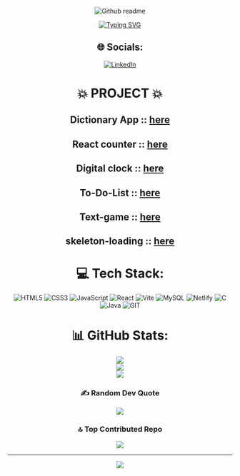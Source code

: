 <div align="center">

 ![Github readme](https://github.com/murugan-dev/murugan-dev/assets/101729036/635fddef-5e22-4ab3-be01-f6b545a272ae)
 
[![Typing SVG](https://readme-typing-svg.demolab.com/?lines=Hello👋+EveryOne+Myself+Murugan;I'm+passionate+about+Front-end+developement;&text-center=true&size=20&width=500&height=100&fg=green&bg=lightgray)](https://git.io/typing-svg)

  ## 🌐 Socials:
  [![LinkedIn](https://img.shields.io/badge/LinkedIn-%230077B5.svg?logo=linkedin&logoColor=white)](https://linkedin.com/in/murugan-mk/)

 # 💥 PROJECT 💥
## Dictionary App :: [here](https://dictionary-app-ten-smoky.vercel.app/)
## React counter :: [here](https://react-counter-coral-one.vercel.app/)
## Digital clock :: [here](https://digital-clock-henna-two.vercel.app/)
## To-Do-List :: [here](https://to-do-list-blue-seven.vercel.app/)
## Text-game :: [here](https://text-game-two.vercel.app/)
## skeleton-loading :: [here](https://skeleton-loading-effect.vercel.app/)

  # 💻 Tech Stack:
  
  ![HTML5](https://img.shields.io/badge/html5-%23E34F26.svg?style=for-the-badge&logo=html5&logoColor=white) 
  ![CSS3](https://img.shields.io/badge/css3-%231572B6.svg?style=for-the-badge&logo=css3&logoColor=white) 
  ![JavaScript](https://img.shields.io/badge/javascript-%23323330.svg?style=for-the-badge&logo=javascript&logoColor=%23F7DF1E) 
  ![React](https://img.shields.io/badge/react-%2320232a.svg?style=for-the-badge&logo=react&logoColor=%2361DAFB)
  ![Vite](https://img.shields.io/badge/vite-%23646CFF.svg?style=for-the-badge&logo=vite&logoColor=white) 
  ![MySQL](https://img.shields.io/badge/mysql-%2300000f.svg?style=for-the-badge&logo=mysql&logoColor=white) 
  ![Netlify](https://img.shields.io/badge/netlify-%23000000.svg?style=for-the-badge&logo=netlify&logoColor=%2300C7B7)
  ![C](https://img.shields.io/badge/c-%2300599C.svg?style=for-the-badge&logo=c&logoColor=white)
  ![Java](https://img.shields.io/badge/java-%23ED8B00.svg?style=for-the-badge&logo=openjdk&logoColor=white) 
  ![GIT](https://img.shields.io/badge/Git-fc6d26?style=for-the-badge&logo=git&logoColor=white) 

  # 📊 GitHub Stats:
  ![](https://github-readme-stats.vercel.app/api?username=Murugan-dev&theme=onedark&hide_border=false&include_all_commits=false&count_private=false)<br/>
  ![](https://github-readme-streak-stats.herokuapp.com/?user=Murugan-dev&theme=onedark&hide_border=false)<br/>
  ![](https://github-readme-stats.vercel.app/api/top-langs/?username=Murugan-dev&theme=onedark&hide_border=false&include_all_commits=false&count_private=false&layout=compact)

  ### ✍️ Random Dev Quote
  ![](https://quotes-github-readme.vercel.app/api?type=horizontal&theme=radical)

  ### 🔝 Top Contributed Repo
  ![](https://github-contributor-stats.vercel.app/api?username=Murugan-dev&limit=5&theme=dark&combine_all_yearly_contributions=true)

  ---

  [![](https://visitcount.itsvg.in/api?id=Murugan-dev&icon=0&color=0)](https://visitcount.itsvg.in)
</div>

